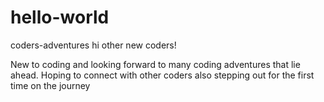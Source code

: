 # hello-world
coders-adventures
hi other new coders!

New to coding and looking forward to many coding adventures that lie ahead. 
Hoping to connect with other coders also stepping out for the first time on the journey
